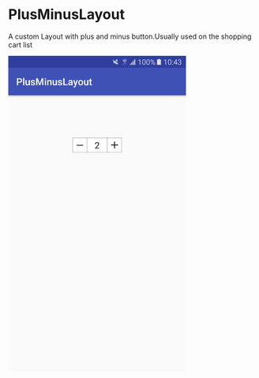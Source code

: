 # PlusMinusLayout
A custom Layout with plus and minus button.Usually used on the shopping cart list

<img src="https://github.com/winnerliu/PlusMinusLayout/raw/master/screenshots/01.png" width = "360" height = "640"  align=left />
